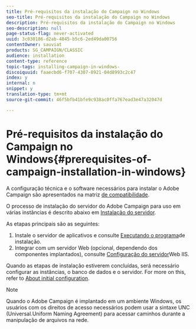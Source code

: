 ```yaml
---
title: Pré-requisitos da instalação do Campaign no Windows
seo-title: Pré-requisitos da instalação do Campaign no Windows
description: Pré-requisitos da instalação do Campaign no Windows
seo-description: null
page-status-flag: never-activated
uuid: 3c030186-d2ab-4845-b5c6-2ed49da00756
contentOwner: sauviat
products: SG_CAMPAIGN/CLASSIC
audience: installation
content-type: reference
topic-tags: installing-campaign-in-windows-
discoiquuid: faaecbd6-f707-4307-8921-04d8993c2c47
index: y
internal: n
snippet: y
translation-type: tm+mt
source-git-commit: 46f5bfb41bfe9c938ac0ffa767ead3e47a32047d

---
```



# Pré-requisitos da instalação do Campaign no Windows{#prerequisites-of-campaign-installation-in-windows}

A configuração técnica e o software necessários para instalar o Adobe Campaign são apresentados na matriz [de compatibilidade](https://helpx.adobe.com/campaign/kb/compatibility-matrix.html).

O processo de instalação do servidor do Adobe Campaign para uso em várias instâncias é descrito abaixo em [Instalação do servidor](../../installation/using/installing-the-server.md).

As etapas principais são as seguintes:

1. Instale o servidor de aplicativos e consulte [Executando o programa](../../installation/using/installing-the-server.md#executing-the-installation-program)de instalação.
1. Integrar com um servidor Web (opcional, dependendo dos componentes implantados), consulte [Configuração do servidor](../../installation/using/integration-into-a-web-server-for-windows.md#configuring-the-iis-web-server)Web IIS.

Quando as etapas de instalação estiverem concluídas, será necessário configurar as instâncias, o banco de dados e o servidor. For more on this, refer to [About initial configuration](../../installation/using/about-initial-configuration.md).

>[!NOTE]
>
>Quando o Adobe Campaign é implantado em um ambiente Windows, os usuários com os direitos de acesso necessários podem usar a sintaxe UNC (Universal.Uniform Naming Agreement) para acessar caminhos durante a manipulação de arquivos na rede.

